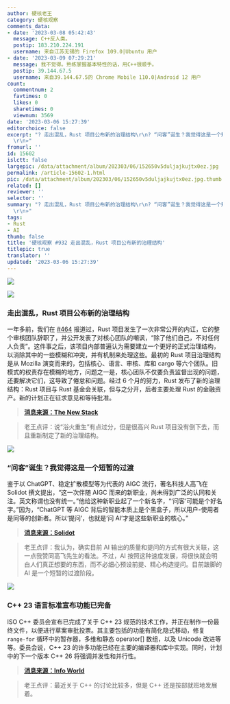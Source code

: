 ```yaml
---
author: 硬核老王
category: 硬核观察
comments_data:
- date: '2023-03-08 05:42:43'
  message: C++反人类。
  postip: 183.210.224.191
  username: 来自江苏无锡的 Firefox 109.0|Ubuntu 用户
- date: '2023-03-09 07:29:21'
  message: 我不觉得。熟练掌握基本特性的话，用C++很顺手。
  postip: 39.144.67.5
  username: 来自39.144.67.5的 Chrome Mobile 110.0|Android 12 用户
count:
  commentnum: 2
  favtimes: 0
  likes: 0
  sharetimes: 0
  viewnum: 3569
date: '2023-03-06 15:27:39'
editorchoice: false
excerpt: "? 走出混乱，Rust 项目公布新的治理结构\r\n? “问客”诞生？我觉得这是一个短暂的过渡\r\n? C++ 23 语言标准宣布功能已完备\r\n»
  \r\n»"
fromurl: ''
id: 15602
islctt: false
largepic: /data/attachment/album/202303/06/152650v5duljajkujtx0ez.jpg
permalink: /article-15602-1.html
pic: /data/attachment/album/202303/06/152650v5duljajkujtx0ez.jpg.thumb.jpg
related: []
reviewer: ''
selector: ''
summary: "? 走出混乱，Rust 项目公布新的治理结构\r\n? “问客”诞生？我觉得这是一个短暂的过渡\r\n? C++ 23 语言标准宣布功能已完备\r\n»
  \r\n»"
tags:
- Rust
- AI
thumb: false
title: '硬核观察 #932 走出混乱，Rust 项目公布新的治理结构'
titlepic: true
translator: ''
updated: '2023-03-06 15:27:39'
---
```


![](/data/attachment/album/202303/06/152650v5duljajkujtx0ez.jpg)


![](/data/attachment/album/202303/06/152659c4alr5drelllf2dx.jpg)


### 走出混乱，Rust 项目公布新的治理结构


一年多前，我们在 [#464](/article-14013-1.html) 报道过，Rust 项目发生了一次非常公开的内讧，它的整个审核团队辞职了，并公开发表了对核心团队的嘲讽，“除了他们自己，不对任何人负责”。这件事之后，该项目内部普遍认为需要建立一个更好的正式治理结构，以消除其中的一些模糊和冲突，并有机制来处理这些。最初的 Rust 项目治理结构是从 Mozilla 演变而来的，包括核心、语言、审核、库和 cargo 等六个团队。旧模式的权责存在模糊的地方，问题之一是，核心团队不仅要负责监督出现的问题，还要解决它们，这导致了倦怠和问题。经过 6 个月的努力，Rust 发布了新的治理结构：Rust 项目与 Rust 基金会关联，但与之分开，后者主要处理 Rust 的金融资产。新的计划正在征求意见和等待批准。



> 
> **[消息来源：The New Stack](https://thenewstack.io/rust-project-reveals-new-constitution-in-wake-of-crisis/)**
> 
> 
> 



> 
> 老王点评：说“浴火重生”有点过分，但是很高兴 Rust 项目没有倒下去，而且重新制定了新的治理结构。
> 
> 
> 


![](/data/attachment/album/202303/06/152710e244cvnlqeoceclt.jpg)


### “问客”诞生？我觉得这是一个短暂的过渡


鉴于以 ChatGPT、稳定扩散模型等为代表的 AIGC 流行，著名科技人高飞在 Solidot 撰文提出，“这一次伴随 AIGC 而来的新职业，尚未得到广泛的认同和关注。英文称谓也没有统一。”他给这种新职业起了一个新名字，“‘问客’可能是个好名字。”因为，“ChatGPT 等 AIGC 背后的智能本质上是个黑盒子，所以用户-使用者是同等的创新者。所以‘提问’，也就是‘问 AI’才是这些新职业的核心。”



> 
> **[消息来源：Solidot](https://www.solidot.org/story?sid=74305)**
> 
> 
> 



> 
> 老王点评：我认为，确实目前 AI 输出的质量和提问的方式有很大关联，这一点我赞同高飞先生的看法。不过，AI 按照这种速度发展，将很快就会明白人们真正想要的东西，而不必细心预设前提、精心构造提问。目前跛脚的 AI 是一个短暂的过渡阶段。
> 
> 
> 


![](/data/attachment/album/202303/06/152722tcbzrcwi12elq3fi.jpg)


### C++ 23 语言标准宣布功能已完备


ISO C++ 委员会宣布已完成了关于 C++ 23 规范的技术工作，并正在制作一份最终文件，以便进行草案审批投票。其主要包括的功能有简化隐式移动，修复 `range-for` 循环中的暂存器，多维和静态 operator[] 数组，以及 Unicode 改进等等。委员会说，C++ 23 的许多功能已经在主要的编译器和库中实现。同时，计划中的下一个版本 C++ 26 将强调并发性和并行性。



> 
> **[消息来源：Info World](https://www.infoworld.com/article/3688923/c-23-language-standard-declared-feature-complete.html)**
> 
> 
> 



> 
> 老王点评：最近关于 C++ 的讨论比较多，但是 C++ 还是按部就班地发展着。
> 
> 
>
